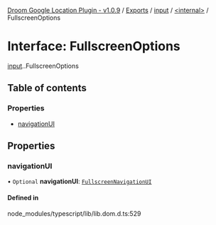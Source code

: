 [Droom Google Location Plugin - v1.0.9](../README.md) / [Exports](../modules.md) / [input](../modules/input.md) / [<internal\>](../modules/input._internal_.md) / FullscreenOptions

# Interface: FullscreenOptions

[input](../modules/input.md).[<internal>](../modules/input._internal_.md).FullscreenOptions

## Table of contents

### Properties

- [navigationUI](input._internal_.FullscreenOptions.md#navigationui)

## Properties

### navigationUI

• `Optional` **navigationUI**: [`FullscreenNavigationUI`](../modules/input._internal_.md#fullscreennavigationui)

#### Defined in

node_modules/typescript/lib/lib.dom.d.ts:529
